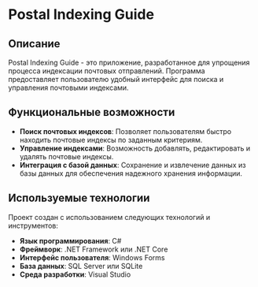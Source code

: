 # Postal Indexing Guide

## Описание
Postal Indexing Guide - это приложение, разработанное для упрощения процесса индексации почтовых отправлений. Программа предоставляет пользователю удобный интерфейс для поиска и управления почтовыми индексами.

## Функциональные возможности
- **Поиск почтовых индексов**: Позволяет пользователям быстро находить почтовые индексы по заданным критериям.
- **Управление индексами**: Возможность добавлять, редактировать и удалять почтовые индексы.
- **Интеграция с базой данных**: Сохранение и извлечение данных из базы данных для обеспечения надежного хранения информации.

## Используемые технологии
Проект создан с использованием следующих технологий и инструментов:
- **Язык программирования**: C#
- **Фреймворк**: .NET Framework или .NET Core
- **Интерфейс пользователя**: Windows Forms
- **База данных**: SQL Server или SQLite
- **Среда разработки**: Visual Studio
